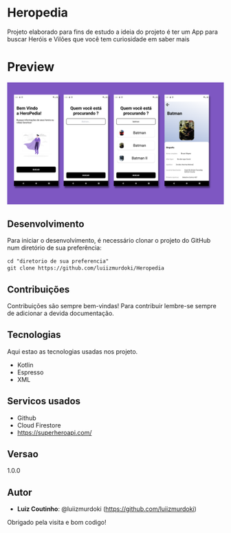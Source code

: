 # Heropedia
Projeto elaborado para fins de estudo a ideia do projeto é ter um App para buscar Heróis e Vilões que você tem curiosidade em saber mais

# Preview
![Fluxo Principal](https://github.com/luiizmurdoki/Heropedia/blob/master/app/src/main/picturesforbanner/banner.png)

## Desenvolvimento

Para iniciar o desenvolvimento, é necessário clonar o projeto do GitHub num diretório de sua preferência:

```shell
cd "diretorio de sua preferencia"
git clone https://github.com/luiizmurdoki/Heropedia
```

## Contribuições

Contribuições são sempre bem-vindas! Para contribuir lembre-se sempre de adicionar a devida documentação.
 
## Tecnologias

Aqui estao as tecnologias usadas nos projeto.

* Kotlin
* Espresso
* XML
 
 
## Servicos usados
 
* Github
* Cloud Firestore
* https://superheroapi.com/
 
## Versao

1.0.0
 
 
## Autor
 
* **Luiz Coutinho**: @luiizmurdoki (https://github.com/luiizmurdoki)

Obrigado pela visita e bom codigo!

